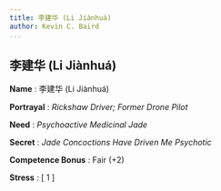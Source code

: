 ```yaml
---
title: 李建华 (Li Jiànhuá)
author: Kevin C. Baird
...
```


## 李建华 (Li Jiànhuá)

**Name**
: 李建华 (Li Jiànhuá)

**Portrayal**
: *Rickshaw Driver; Former Drone Pilot*

**Need**
: *Psychoactive Medicinal Jade*

**Secret**
: *Jade Concoctions Have Driven Me Psychotic*

**Competence Bonus**
: Fair (+2)

**Stress**
: [ 1 ]

